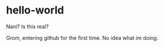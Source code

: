 # hello-world
Nani?
Is this real?

Grom, entering github for the first time. No idea what im doing.
